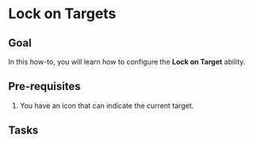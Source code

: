 # Lock on Targets
<primary-label ref="combat"/>
<secondary-label ref="how-to"/>

## Goal

In this how-to, you will learn how to configure the **Lock on Target** ability.

## Pre-requisites

1. You have an icon that can indicate the current target.

## Tasks

<procedure title="Configure your Target Lock widget" collapsible="true">
</procedure>

<procedure title="Configure the Targeting Preset" collapsible="true">
</procedure>

<procedure title="Create the Target Lock ability" collapsible="true">
</procedure>

<procedure title="Map input to the Target Lock abilities" collapsible="true">
</procedure>

<procedure title="Check your progress" collapsible="true">
</procedure>
